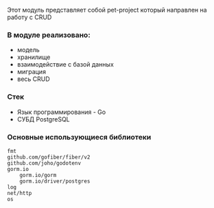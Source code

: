 Этот модуль представляет собой pet-project который направлен на работу c CRUD

### В модуле реализовано:
- модель
- хранилище
- взаимодействие с базой данных
- миграция
- весь CRUD

### Стек
- Язык программирования - Go
- СУБД PostgreSQL

### Основные использующиеся библиотеки
	fmt
	github.com/gofiber/fiber/v2
	github.com/joho/godotenv
    gorm.io	
        gorm.io/gorm
        gorm.io/driver/postgres
	log
	net/http
	os